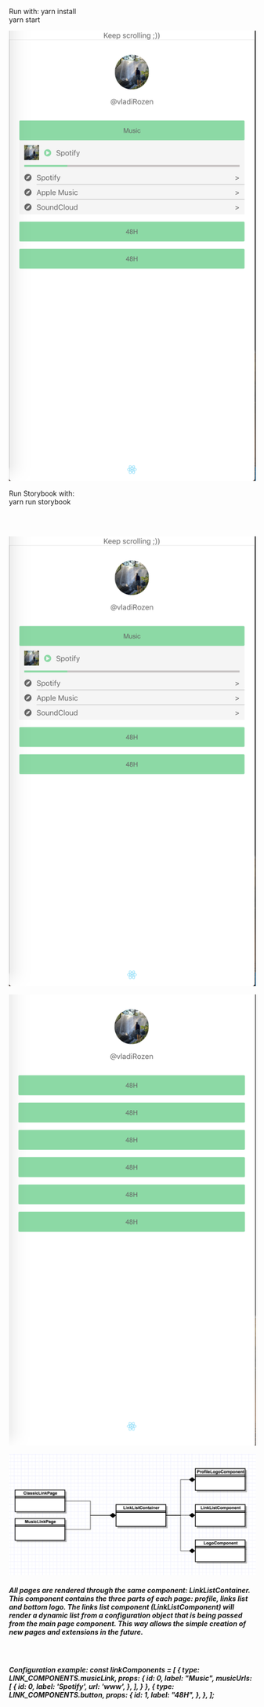 <p>
Run with:
yarn install
<br/>
yarn start
</p>

![Alt text](ss1.png "Music link page")

Run Storybook with:
<br/>
yarn run storybook

<br/>
<br/>

![Alt text](ss1.png "Music link page")
<br>

![Alt text](ss2.png "Classic link page")
<br/>

![Alt text](ss3.png "High level structure")
<br/>

<h5>
All pages are rendered through the same component: LinkListContainer.
This component contains the three parts of each page: profile, links list and bottom logo.
The links list component (LinkListComponent) will render a dynamic list from a configuration object that is being passed from the main page component.
This way allows the simple creation of new pages and extensions in the future.
</h5>

<br/>

<h5>
Configuration example:
const linkComponents = [
    {
      type: LINK_COMPONENTS.musicLink,
      props: {
        id: 0,
        label: "Music",
        musicUrls: [
          {
            id: 0,
            label: 'Spotify',
            url: 'www',
          },
        ],
    }
  },
  {
    type: LINK_COMPONENTS.button,
    props: {
      id: 1,
      label: "48H",
    },
  },
];

</h5>